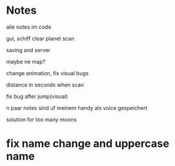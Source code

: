 # Notes

alle notes im code

gui, schiff
clear
planet scan

saving and server

maybe ne map?

change animation, fix visual bugs

distance in seconds when scan

fix bug after jump(visual)

n paar notes sind uf meinem handy als voice gespeichert

solution for too many moons

# fix name change and uppercase name
